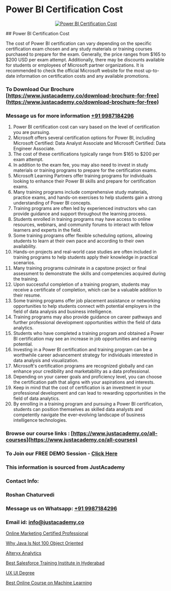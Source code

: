 # Power BI Certification Cost

<p align="center">
  <a href="https://justacademy.co/course-detail/microsoft-power-bi-training">
    <img src="https://justacademy.co/storage2/course_image/1709962229_course_image.webp" alt="Power BI Certification Cost">
  </a>
</p>
## Power BI Certification Cost

The cost of Power BI certification can vary depending on the specific certification exam chosen and any study materials or training courses purchased to prepare for the exam. Generally, the price ranges from $165 to $200 USD per exam attempt. Additionally, there may be discounts available for students or employees of Microsoft partner organizations. It is recommended to check the official Microsoft website for the most up-to-date information on certification costs and any available promotions.
### To Download Our Brochure [https://www.justacademy.co/download-brochure-for-free](https://www.justacademy.co/download-brochure-for-free)
### Message us for more information [+91 9987184296](https://api.whatsapp.com/send?phone=919987184296)
1) Power BI certification cost can vary based on the level of certification you are pursuing. 
2) Microsoft offers several certification options for Power BI, including Microsoft Certified: Data Analyst Associate and Microsoft Certified: Data Engineer Associate. 
3) The cost of these certifications typically range from $165 to $200 per exam attempt.
4) In addition to the exam fee, you may also need to invest in study materials or training programs to prepare for the certification exams.
5) Microsoft Learning Partners offer training programs for individuals looking to enhance their Power BI skills and prepare for certification exams.
6) Many training programs include comprehensive study materials, practice exams, and hands-on exercises to help students gain a strong understanding of Power BI concepts.
7) Training programs are often led by experienced instructors who can provide guidance and support throughout the learning process.
8) Students enrolled in training programs may have access to online resources, webinars, and community forums to interact with fellow learners and experts in the field.
9) Some training programs offer flexible scheduling options, allowing students to learn at their own pace and according to their own availability.
10) Hands-on projects and real-world case studies are often included in training programs to help students apply their knowledge in practical scenarios.
11) Many training programs culminate in a capstone project or final assessment to demonstrate the skills and competencies acquired during the training.
12) Upon successful completion of a training program, students may receive a certificate of completion, which can be a valuable addition to their resume.
13) Some training programs offer job placement assistance or networking opportunities to help students connect with potential employers in the field of data analysis and business intelligence.
14) Training programs may also provide guidance on career pathways and further professional development opportunities within the field of data analytics.
15) Students who have completed a training program and obtained a Power BI certification may see an increase in job opportunities and earning potential.
16) Investing in a Power BI certification and training program can be a worthwhile career advancement strategy for individuals interested in data analysis and visualization.
17) Microsoft's certification programs are recognized globally and can enhance your credibility and marketability as a data professional.
18) Depending on your career goals and proficiency level, you can choose the certification path that aligns with your aspirations and interests.
19) Keep in mind that the cost of certification is an investment in your professional development and can lead to rewarding opportunities in the field of data analytics.
20) By enrolling in a training program and pursuing a Power BI certification, students can position themselves as skilled data analysts and competently navigate the ever-evolving landscape of business intelligence technologies.

### Browse our course links : [https://www.justacademy.co/all-courses](https://www.justacademy.co/all-courses) 
### To Join our FREE DEMO Session - [Click Here](https://www.justacademy.co/register-for-course-demo)


### This information is sourced from JustAcademy
### Contact Info:
### Roshan Chaturvedi
### Message us on Whatsapp: [+91 9987184296](https://api.whatsapp.com/send?phone=919987184296)
### Email id: [info@justacademy.co](mailto:info@justacademy.co)
                
[Online Marketing Certified Professional](https://www.linkedin.com/pulse/online-marketing-certified-professional-justacademy-san-jose-lbluf?trackingId=P0RCkS3kH22z8BeFSVBb4g%3D%3D&lipi=urn%3Ali%3Apage%3Ad_flagship3_company_admin%3BNvzTf3fnQO%2BVBqBGA8b0%2Bw%3D%3D)

[Why Java Is Not 100 Object Oriented](https://www.linkedin.com/pulse/why-java-100-object-oriented-justacademy-manchester-g96of?trackingId=C77M9FBndLhdRaKERvxjxA%3D%3D&lipi=urn%3Ali%3Apage%3Ad_flagship3_company_admin%3BkfEqcIulRv%2Bk695n7CpVww%3D%3D)

[Alteryx Analytics](https://medium.com/@abhidnya.1068/alteryx-analytics-0ee5670ac2c2)

[Best Salesforce Training Institute in Hyderabad](https://medium.com/@shivamja27/best-salesforce-training-institute-in-hyderabad-745c331b046c)

[UX UI Degree](https://justacademyin.github.io/justacademy/ux-ui-degree)

[Best Online Course on Machine Learning](https://justacademyin.github.io/justacademy/best-online-course-on-machine-learning)

